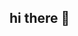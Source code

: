 ## hi there 👋

<!--# wsg im magical-paperclip 👋

## 🚀 wanna be tech bro

![Profile Views](https://komarev.com/ghpvc/?username=magical-paperclip&color=blueviolet)
![Followers](https://img.shields.io/github/followers/magical-paperclip?label=Followers)
![Stars](https://img.shields.io/github/stars/magical-paperclip?label=Stars)

## 📊 github stats

![GitHub Stats](https://github-readme-stats.vercel.app/api?username=magical-paperclip&show_icons=true&theme=radical)
![Top Languages](https://github-readme-stats.vercel.app/api/top-langs/?username=magical-paperclip&layout=compact&theme=radical)

## 🏆 github trophies

![GitHub Trophies](https://github-profile-trophy.vercel.app/?username=magical-paperclip&theme=radical)

## 📈 github activity graph

![GitHub Activity Graph](https://activity-graph.herokuapp.com/graph?username=magical-paperclip&theme=dracula)

## 🗂️ highlight projects

<a href="https://github.com/magical-paperclip/project-xyz">
  <img align="center" src="https://github-readme-stats.vercel.app/api/pin/?username=magical-paperclip&repo=project-xyz&theme=radical" />
</a>

<a href="https://github.com/magical-paperclip/another-cool-project">
  <img align="center" src="https://github-readme-stats.vercel.app/api/pin/?username=magical-paperclip&repo=another-cool-project&theme=radical" />
</a>

## 🤝 connect with me

[![LinkedIn](https://img.shields.io/badge/LinkedIn-Connect-blue)](https://www.linkedin.com/in/prakruti-sunil)

##⚡ see ya!
